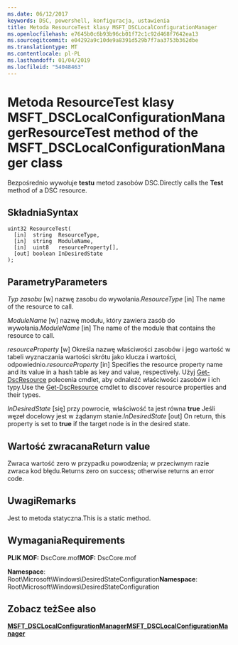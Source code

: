 ```yaml
---
ms.date: 06/12/2017
keywords: DSC, powershell, konfiguracja, ustawienia
title: Metoda ResourceTest klasy MSFT_DSCLocalConfigurationManager
ms.openlocfilehash: e7645b0c6b93b96cb01f72c1c92d468f7642ea13
ms.sourcegitcommit: e04292a9c10de9a8391d529b7f7aa3753b362dbe
ms.translationtype: MT
ms.contentlocale: pl-PL
ms.lasthandoff: 01/04/2019
ms.locfileid: "54048463"
---
```

# <a name="resourcetest-method-of-the-msftdsclocalconfigurationmanager-class"></a><span data-ttu-id="95719-103">Metoda ResourceTest klasy MSFT_DSCLocalConfigurationManager</span><span class="sxs-lookup"><span data-stu-id="95719-103">ResourceTest method of the MSFT_DSCLocalConfigurationManager class</span></span>

<span data-ttu-id="95719-104">Bezpośrednio wywołuje **testu** metod zasobów DSC.</span><span class="sxs-lookup"><span data-stu-id="95719-104">Directly calls the **Test** method of a DSC resource.</span></span>

## <a name="syntax"></a><span data-ttu-id="95719-105">Składnia</span><span class="sxs-lookup"><span data-stu-id="95719-105">Syntax</span></span>

```mof
uint32 ResourceTest(
  [in]  string  ResourceType,
  [in]  string  ModuleName,
  [in]  uint8   resourceProperty[],
  [out] boolean InDesiredState
);
```

## <a name="parameters"></a><span data-ttu-id="95719-106">Parametry</span><span class="sxs-lookup"><span data-stu-id="95719-106">Parameters</span></span>

<span data-ttu-id="95719-107">*Typ zasobu* \[w\] nazwę zasobu do wywołania.</span><span class="sxs-lookup"><span data-stu-id="95719-107">*ResourceType* \[in\] The name of the resource to call.</span></span>

<span data-ttu-id="95719-108">*ModuleName* \[w\] nazwę modułu, który zawiera zasób do wywołania.</span><span class="sxs-lookup"><span data-stu-id="95719-108">*ModuleName* \[in\] The name of the module that contains the resource to call.</span></span>

<span data-ttu-id="95719-109">*resourceProperty* \[w\] Określa nazwę właściwości zasobów i jego wartość w tabeli wyznaczania wartości skrótu jako klucza i wartości, odpowiednio.</span><span class="sxs-lookup"><span data-stu-id="95719-109">*resourceProperty* \[in\] Specifies the resource property name and its value in a hash table as key and value, respectively.</span></span> <span data-ttu-id="95719-110">Użyj [Get-DscResource](/powershell/module/PSDesiredStateConfiguration/Get-DscResource) polecenia cmdlet, aby odnaleźć właściwości zasobów i ich typy.</span><span class="sxs-lookup"><span data-stu-id="95719-110">Use the [Get-DscResource](/powershell/module/PSDesiredStateConfiguration/Get-DscResource) cmdlet to discover resource properties and their types.</span></span>

<span data-ttu-id="95719-111">*InDesiredState* \[się\] przy powrocie, właściwość ta jest równa **true** Jeśli węzeł docelowy jest w żądanym stanie.</span><span class="sxs-lookup"><span data-stu-id="95719-111">*InDesiredState* \[out\] On return, this property is set to **true** if the target node is in the desired state.</span></span>

## <a name="return-value"></a><span data-ttu-id="95719-112">Wartość zwracana</span><span class="sxs-lookup"><span data-stu-id="95719-112">Return value</span></span>

<span data-ttu-id="95719-113">Zwraca wartość zero w przypadku powodzenia; w przeciwnym razie zwraca kod błędu.</span><span class="sxs-lookup"><span data-stu-id="95719-113">Returns zero on success; otherwise returns an error code.</span></span>

## <a name="remarks"></a><span data-ttu-id="95719-114">Uwagi</span><span class="sxs-lookup"><span data-stu-id="95719-114">Remarks</span></span>

<span data-ttu-id="95719-115">Jest to metoda statyczna.</span><span class="sxs-lookup"><span data-stu-id="95719-115">This is a static method.</span></span>

## <a name="requirements"></a><span data-ttu-id="95719-116">Wymagania</span><span class="sxs-lookup"><span data-stu-id="95719-116">Requirements</span></span>

<span data-ttu-id="95719-117">**PLIK MOF:** DscCore.mof</span><span class="sxs-lookup"><span data-stu-id="95719-117">**MOF:** DscCore.mof</span></span>

<span data-ttu-id="95719-118">**Namespace**: Root\Microsoft\Windows\DesiredStateConfiguration</span><span class="sxs-lookup"><span data-stu-id="95719-118">**Namespace**: Root\Microsoft\Windows\DesiredStateConfiguration</span></span>

## <a name="see-also"></a><span data-ttu-id="95719-119">Zobacz też</span><span class="sxs-lookup"><span data-stu-id="95719-119">See also</span></span>

[<span data-ttu-id="95719-120">**MSFT_DSCLocalConfigurationManager**</span><span class="sxs-lookup"><span data-stu-id="95719-120">**MSFT_DSCLocalConfigurationManager**</span></span>](msft-dsclocalconfigurationmanager.md)